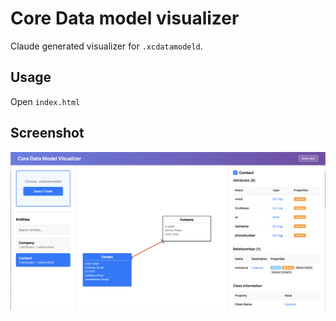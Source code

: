 # Core Data model visualizer

Claude generated visualizer for `.xcdatamodeld`.

## Usage

Open `index.html`

## Screenshot

![Screenshot](screenshot.png)